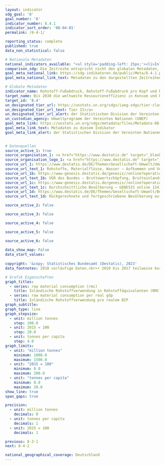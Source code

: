 ```yaml
---
layout: indicator    
sdg_goal: '8'    
goal_number: '8'    
indicator_number: 8.4.1    
indicator_sort_order: '08-04-01'    
permalink: /8-4-1/    

reporting_status: complete    
published: true    
data_non_statistical: false    

# Nationale Metadaten    
national_indicators_available: "<ul style='padding-left: 25px;'><li>Inländische Rohstoffverwendung in Rohstoffäquivalenten (RMC)</li> <li> Inländische Rohstoffverwendung pro realem BIP</li></ul>"    
comparison_sdg: Die Zeitreihe entspricht nicht den globalen Metadaten, bietet aber zusätzliche Informationen.    
goal_meta_national_link: https://sdg-indikatoren.de/public/Meta/8.4.1.pdf
goal_meta_national_link_text: Metadaten zu den dargestellten Zeitreihen    

# Globale Metadaten    
indicator_name: Rohstoff-Fußabdruck, Rohstoff-Fußabdruck pro Kopf und Rohstoff-Fußabdruck im Verhältnis zum BIP    
target_name: Bis 2030 die weltweite Ressourceneffizienz in Konsum und Produktion Schritt für Schritt verbessern und die Entkopplung von Wirtschaftswachstum und Umweltzerstörung anstreben, im Einklang mit dem Zehnjahres-Programmrahmen für nachhaltige Konsum- und Produktionsmuster, wobei die entwickelten Länder die Führung übernehmen    
target_id: '8.4'    
un_designated_tier_url: https://unstats.un.org/sdgs/iaeg-sdgs/tier-classification/'    
un_designated_tier_url_text: Tier II</a>    
un_designated_tier_url_alert: der Statistischen Division der Vereinten Nationen    
un_custodian_agency: Umweltprogramm der Vereinten Nationen (UNEP)    
goal_meta_link: https://unstats.un.org/sdgs/metadata/files/Metadata-08-04-01.pdf    
goal_meta_link_text: Metadaten zu diesem Indikator    
goal_meta_link_alert: der Statistischen Division der Vereinten Nationen    
    

# Datenquellen
source_active_1: true
source_organisation_1: <a href="https://www.destatis.de" target="_blank"> Statistisches Bundesamt (Destatis) </a>
source_organisation_logo_1: <a href="https://www.destatis.de" target="_blank"><img src="https://sdg-indikatoren.de/public/OrgImgDe/destatis.png" alt="Logo destatis" style="height:60px; width:148px"/></a>
source_url_1: https://www.destatis.de/DE/Themen/Gesellschaft-Umwelt/Umwelt/UGR/rohstoffe-materialfluesse-wasser/_inhalt.html
source_url_text_1: Rohstoffe, Materialflüsse, Wasser – Aufkommen und Verwendung in Rohstoffäquivalenten (RMC)
source_url_1b: https://www-genesis.destatis.de/genesis//online?operation=table&code=81000-0001&bypass=true&language=de
source_url_text_1b: VGR des Bundes – Bruttowertschöpfung, Bruttoinlandsprodukt (nominal/preisbereinigt) – GENESIS online 81000-0001
source_url_1c: https://www-genesis.destatis.de/genesis//online?operation=table&code=12411-0041
source_url_text_1c: Durchschnittliche Bevölkerung – GENESIS online 12411-0041
source_url_1d: https://www.destatis.de/DE/Themen/Gesellschaft-Umwelt/Bevoelkerung/Bevoelkerungsstand/_inhalt.html#sprg233540
source_url_text_1d: Rückgerechnete und fortgeschriebene Bevölkerung auf Grundlage des Zensus 2011 – 1991 bis 2011

source_active_2: false

source_active_3: false

source_active_4: false

source_active_5: false

source_active_6: false
    
data_show_map: False    
data_start_values:     
    
copyright: '&copy; Statistisches Bundesamt (Destatis), 2023'    
data_footnotes: 2018 vorläufige Daten.<br>• 2010 bis 2017 teilweise korrigierte Daten.    

# Grafik Eigenschaften    
graph_titles:
  - series: raw material consumption (rmc)
    title: Inländische Rohstoffverwendung in Rohstoffäquivalenten (RMC)
  - series: raw material consumption per real gdp
    title: Inländische Rohstoffverwendung pro realem BIP
graph_subtitle:     
graph_type: line
graph_stepsize: 
  - unit: million tonnes
    step: 100.0
  - unit: 2015 = 100
    step: 20.0
  - unit: tonnes per capita
    step: 4.0    
graph_limits:
  - unit: "million tonnes"
    minimum: 1000.0
    maximum: 1500.0
  - unit: "2015 = 100"
    minimum: 0.0
    maximum: 200.0
  - unit: "tonnes per capita"
    minimum: 0.0
    maximum: 20.0
show_line: true
span_gaps: true

precision:
  - unit: million tonnes
    decimals: 0
  - unit: tonnes per capita
    decimals: 1
  - unit: 2015 = 100
    decimals: 1    

previous: 8-3-1    
next: 8-4-2    

national_geographical_coverage: Deutschland    
---
```


<span></span>
